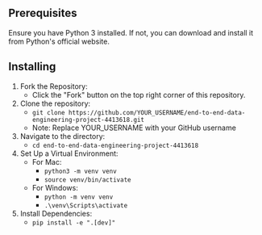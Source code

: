 ## Prerequisites
Ensure you have Python 3 installed. If not, you can download and install it from Python's official website.

## Installing
1. Fork the Repository:
    - Click the "Fork" button on the top right corner of this repository.
2. Clone the repository:
    - `git clone https://github.com/YOUR_USERNAME/end-to-end-data-engineering-project-4413618.git`
    - Note: Replace YOUR_USERNAME with your GitHub username
3. Navigate to the directory:
    - `cd end-to-end-data-engineering-project-4413618`
4. Set Up a Virtual Environment:
    - For Mac:
        - `python3 -m venv venv` 
        - `source venv/bin/activate`
    - For Windows:
        - `python -m venv venv`
        - `.\venv\Scripts\activate`
5. Install Dependencies:
    - `pip install -e ".[dev]"`

[lil-course-url]: https://www.linkedin.com/learning/end-to-end-data-engineering-project?dApp=59033956&leis=LAA
[lil-thumbnail-url]: https://media.licdn.com/dms/image/D4D0DAQFQihfehsNCiQ/learning-public-crop_288_512/0/1698869440746?e=2147483647&v=beta&t=3G9Icq-7JuCKrWsa5lQMv3mLiqyy5NkXwj8urZEXCWw

